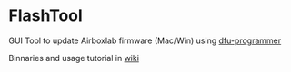 # FlashTool
GUI Tool to update Airboxlab firmware (Mac/Win) using [dfu-programmer](https://dfu-programmer.github.io)

Binnaries and usage tutorial in [wiki](https://github.com/airboxlab/FlashTool/wiki)


